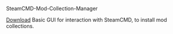 SteamCMD-Mod-Collection-Manager
<!-- Place this tag where you want the button to render. -->
<a class="github-button" href="https://github.com/kennethFSDEV/SteamCMD-Installation-Manager/releases" data-icon="octicon-cloud-download" data-size="large" aria-label="Download ntkme/github-buttons on GitHub">Download</a>
Basic GUI for interaction with SteamCMD, to install mod collections.
